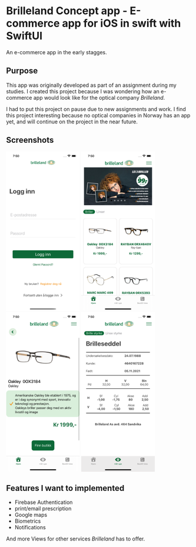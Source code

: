 # Brilleland Concept app - E-commerce app for iOS in swift with SwiftUI 

An e-commerce app in the early stagges.

## Purpose

This app was originally developed as part of an assignment during my studies. 
I created this project because I was wondering how an e-commerce app would look like for the optical company *Brilleland*.

I had to put this project on pause due to new assignments and work. I find this project interesting because no optical companies in Norway has an app yet, and will continue on the project in the near future.

## Screenshots

<img src="readMeImages/Screenshot1.png" width="200"> <img src="readMeImages/Screenshot2.png" width="200"> <img src="readMeImages/Screenshot3.png" width="200"> <img src="readMeImages/Screenshot4.png" width="200">

<!--![](readMeImg/Screenshot1.png) ![](readMeImg/Screenshot2.png) ![](readMeImg/Screenshot3.png) -->

## Features I want to implemented

- Firebase Authentication
- print/email prescription
- Google maps
- Biometrics
- Notifications

And more Views for other services *Brilleland* has to offer. 